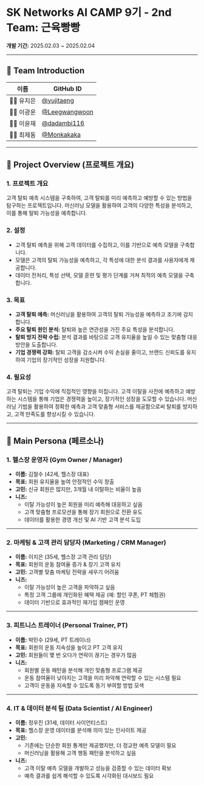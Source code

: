 # SK Networks AI CAMP 9기 - 2nd Team: 근육빵빵  
**개발 기간:** 2025.02.03 ~ 2025.02.04

---

## 📢 **Team Introduction**
| 이름      | GitHub ID                          |
|-----------|------------------------------------|
| 🧑‍💻 유지은  | [@yujitaeng](https://github.com/yujitaeng) |
| 👩‍💻 이광운  | [@Leegwangwoon](https://github.com/Leegwangwoon) |
| 👩‍💻 이윤재  | [@dadambi116](https://github.com/Leeyoonjae) |
| 👩‍💻 최제동  | [@Monkakaka](https://github.com/Monkakaka) |

---

## 🎯 **Project Overview (프로젝트 개요)**

### 1. **프로젝트 개요**
고객 탈퇴 예측 시스템을 구축하여, 고객 탈퇴를 미리 예측하고 예방할 수 있는 방법을 탐구하는 프로젝트입니다. 머신러닝 모델을 활용하여 고객의 다양한 특성을 분석하고, 이를 통해 탈퇴 가능성을 예측합니다.

### 2. **설정**
- 고객 탈퇴 예측을 위해 고객 데이터를 수집하고, 이를 기반으로 예측 모델을 구축합니다.
- 모델은 고객의 탈퇴 가능성을 예측하고, 각 특성에 대한 분석 결과를 사용자에게 제공합니다.
- 데이터 전처리, 특성 선택, 모델 훈련 및 평가 단계를 거쳐 최적의 예측 모델을 구축합니다.

### 3. **목표**
- **고객 탈퇴 예측:** 머신러닝을 활용하여 고객의 탈퇴 가능성을 예측하고 조기에 감지합니다.
- **주요 탈퇴 원인 분석:** 탈퇴와 높은 연관성을 가진 주요 특성을 분석합니다.
- **탈퇴 방지 전략 수립:** 분석 결과를 바탕으로 고객 유지율을 높일 수 있는 맞춤형 대응 방안을 도출합니다.
- **기업 경쟁력 강화:** 탈퇴 고객을 감소시켜 수익 손실을 줄이고, 브랜드 신뢰도를 유지하여 기업의 장기적인 성장을 지원합니다.

### 4. **필요성**
고객 탈퇴는 기업 수익에 직접적인 영향을 미칩니다. 고객 이탈을 사전에 예측하고 예방하는 시스템을 통해 기업은 경쟁력을 높이고, 장기적인 성장을 도모할 수 있습니다. 머신러닝 기법을 활용하여 정확한 예측과 고객 맞춤형 서비스를 제공함으로써 탈퇴를 방지하고, 고객 만족도를 향상시킬 수 있습니다.

---

## 🎯 **Main Persona (페르소나)**

### **1. 헬스장 운영자 (Gym Owner / Manager)**

- **이름:** 김철수 (42세, 헬스장 대표)
- **목표:** 회원 유지율을 높여 안정적인 수익 창출
- **고민:** 신규 회원은 많지만, 3개월 내 이탈하는 비율이 높음
- **니즈:** 
  - 이탈 가능성이 높은 회원을 미리 예측해 대응하고 싶음
  - 고객 맞춤형 프로모션을 통해 장기 회원으로 전환 유도
  - 데이터를 활용한 경영 개선 및 AI 기반 고객 분석 도입

---

### **2. 마케팅 & 고객 관리 담당자 (Marketing / CRM Manager)**

- **이름:** 이지은 (35세, 헬스장 고객 관리 담당)
- **목표:** 회원의 운동 참여율 증가 & 장기 고객 유치
- **고민:** 고객별 맞춤 마케팅 전략을 세우기 어려움
- **니즈:**
  - 이탈 가능성이 높은 고객을 파악하고 싶음
  - 특정 고객 그룹에 개인화된 혜택 제공 (예: 할인 쿠폰, PT 체험권)
  - 데이터 기반으로 효과적인 재가입 캠페인 운영

---

### **3. 피트니스 트레이너 (Personal Trainer, PT)**

- **이름:** 박민수 (29세, PT 트레이너)
- **목표:** 회원의 운동 지속성을 높이고 PT 고객 유지
- **고민:** 회원들이 몇 번 오다가 연락이 끊기는 경우가 많음
- **니즈:**
  - 회원별 운동 패턴을 분석해 개인 맞춤형 프로그램 제공
  - 운동 참여율이 낮아지는 고객을 미리 파악해 연락할 수 있는 시스템 필요
  - 고객이 운동을 지속할 수 있도록 동기 부여할 방법 모색

---

### **4. IT & 데이터 분석 팀 (Data Scientist / AI Engineer)**

- **이름:** 정우진 (31세, 데이터 사이언티스트)
- **목표:** 헬스장 운영 데이터를 분석해 의미 있는 인사이트 제공
- **고민:**
  - 기존에는 단순한 회원 통계만 제공했지만, 더 정교한 예측 모델이 필요
  - 머신러닝을 활용해 고객 행동 패턴을 분석하고 싶음
- **니즈:**
  - 고객 이탈 예측 모델을 개발하고 성능을 검증할 수 있는 데이터 확보
  - 예측 결과를 쉽게 해석할 수 있도록 시각화된 대시보드 필요

